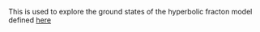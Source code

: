 This is used to explore the ground states of the hyperbolic fracton model defined [here](https://arxiv.org/pdf/1807.05942.pdf)
